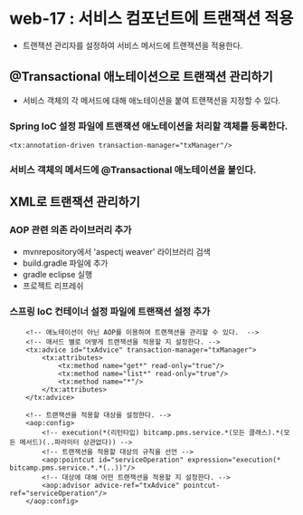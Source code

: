 # web-17 : 서비스 컴포넌트에 트랜잭션 적용
- 트랜잭션 관리자를 설정하여 서비스 메서드에 트랜잭션을 적용한다.

## @Transactional 애노테이션으로 트랜잭션 관리하기
- 서비스 객체의 각 메서드에 대해 애노테이션을 붙여 트랜잭션을 지정할 수 있다.

### Spring IoC 설정 파일에 트랜잭션 애노테이션을 처리할 객체를 등록한다.
```
<tx:annotation-driven transaction-manager="txManager"/>
```

### 서비스 객체의 메서드에 @Transactional 애노테이션을 붙인다.

## XML로 트랜잭션 관리하기 

### AOP 관련 의존 라이브러리 추가 
- mvnrepository에서 'aspectj weaver' 라이브러리 검색
- build.gradle 파일에 추가
- gradle eclipse 실행
- 프로젝트 리프레쉬

### 스프링 IoC 컨테이너 설정 파일에 트랜잭션 설정 추가
```
    <!-- 애노테이션이 아닌 AOP를 이용하여 트랜잭션을 관리할 수 있다.  -->
    <!-- 매서드 별로 어떻게 트랜잭션을 적용할 지 설정한다. -->
    <tx:advice id="txAdvice" transaction-manager="txManager">
        <tx:attributes>
            <tx:method name="get*" read-only="true"/>
            <tx:method name="list*" read-only="true"/>
            <tx:method name="*"/>
        </tx:attributes>
    </tx:advice>

    <!-- 트랜잭션을 적용할 대상을 설정한다. -->
    <aop:config>
        <!-- execution(*(리턴타입) bitcamp.pms.service.*(모든 클래스).*(모든 메서드)(..파라미터 상관없다)) -->
        <!-- 트랜잭션을 적용할 대상의 규칙을 선언 -->
        <aop:pointcut id="serviceOperation" expression="execution(* bitcamp.pms.service.*.*(..))"/>
        <!-- 대상에 대해 어떤 트랜잭션을 적용할 지 설정한다. -->
        <aop:advisor advice-ref="txAdvice" pointcut-ref="serviceOperation"/>
    </aop:config>
```
